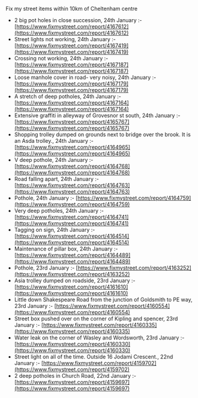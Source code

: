 Fix my street items within 10km of Cheltenham centre

<!-- fix_marker starts -->

- 2 big pot holes in close succession, 24th January :- [https://www.fixmystreet.com/report/4167612](https://www.fixmystreet.com/report/4167612)
- Street lights not working, 24th January :- [https://www.fixmystreet.com/report/4167419](https://www.fixmystreet.com/report/4167419)
- Crossing not working, 24th January :- [https://www.fixmystreet.com/report/4167187](https://www.fixmystreet.com/report/4167187)
- Loose manhole cover in road- very noisy, 24th January :- [https://www.fixmystreet.com/report/4167179](https://www.fixmystreet.com/report/4167179)
- A stretch of deep potholes, 24th January :- [https://www.fixmystreet.com/report/4167164](https://www.fixmystreet.com/report/4167164)
- Extensive graffiti in alleyway of Grovesnor st south, 24th January :- [https://www.fixmystreet.com/report/4165767](https://www.fixmystreet.com/report/4165767)
- Shopping trolley dumped on grounds next to bridge over the brook. It is an Asda trolley., 24th January :- [https://www.fixmystreet.com/report/4164965](https://www.fixmystreet.com/report/4164965)
- V deep pothole, 24th January :- [https://www.fixmystreet.com/report/4164768](https://www.fixmystreet.com/report/4164768)
- Road falling apart, 24th January :- [https://www.fixmystreet.com/report/4164763](https://www.fixmystreet.com/report/4164763)
- Pothole, 24th January :- [https://www.fixmystreet.com/report/4164759](https://www.fixmystreet.com/report/4164759)
- Very deep potholes, 24th January :- [https://www.fixmystreet.com/report/4164741](https://www.fixmystreet.com/report/4164741)
- Tagging on sign, 24th January :- [https://www.fixmystreet.com/report/4164514](https://www.fixmystreet.com/report/4164514)
- Maintenance of pillar box, 24th January :- [https://www.fixmystreet.com/report/4164489](https://www.fixmystreet.com/report/4164489)
- Pothole, 23rd January :- [https://www.fixmystreet.com/report/4163252](https://www.fixmystreet.com/report/4163252)
- Asia trolley dumped on roadside, 23rd January :- [https://www.fixmystreet.com/report/4161610](https://www.fixmystreet.com/report/4161610)
- Little down Shakespeare Road from the junction of Goldsmith to PE way, 23rd January :- [https://www.fixmystreet.com/report/4160554](https://www.fixmystreet.com/report/4160554)
- Street box pushed over on the corner of Kipling and spencer, 23rd January :- [https://www.fixmystreet.com/report/4160335](https://www.fixmystreet.com/report/4160335)
- Water leak on the corner of Wasley and Wordsworth, 23rd January :- [https://www.fixmystreet.com/report/4160330](https://www.fixmystreet.com/report/4160330)
- Street light on all of the time. Outside 16 Jodami Crescent., 22nd January :- [https://www.fixmystreet.com/report/4159702](https://www.fixmystreet.com/report/4159702)
- 2 deep potholes in Church Road, 22nd January :- [https://www.fixmystreet.com/report/4159697](https://www.fixmystreet.com/report/4159697)

<!-- fix_marker ends -->